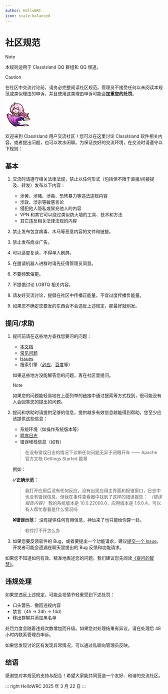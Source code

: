 ```yaml
---
author: HelloWRC
icon: scale-balanced
---
```


# 社区规范

> [!note]
> 本规则适用于 ClassIsland QQ 群组和 QQ 频道。

> [!caution]
> 在社区中交流讨论前，请务必完整阅读社区规范。管理员不接受任何以未阅读本规范或类似理由的申诉，并且使用这类理由申诉可能会**加重您的处罚**。


<img src="./image/rules/1732327850480.png"
    width="85"
    alt="光辉矢愿_遨游"/>

欢迎来到 ClassIsland 用户交流社区！您可以在这里讨论 ClassIsland 软件相关内容，或者提出问题，也可以吹水闲聊。为保证良好的交流环境，在交流时请遵守以下规则：

## 基本

1. 交流时请遵守相关法律法规，禁止以任何形式（包括但不限于直接/间接提及、转发）发布以下内容：
    - 涉黄、涉赌、涉毒、恐怖暴力等违法违规内容
    - 涉政、涉宗等敏感言论
    - 侵犯他人隐私或冒充他人的内容
    - VPN 和其它可以绕过类似防火墙的工具、技术和方法
    - 其它违反相关法律法规的内容

2. 禁止发布包含病毒、木马等恶意内容的文件和链接。

3. 禁止发布商业广告。

4. 可以适度复读，不得单人刷屏。

5. 在邀请机器人进群时请先征得管理员同意。

6. 不要频繁催更。

7. 不提倡讨论 LGBTQ 相关内容。

8. 请友好交流讨论，提倡在社区中传播正能量，不宜过度传播负能量。

9. 如果您不确定您要发的东西会不会违反上述规定，那最好就别发。

## 提问/求助

1. 提问前请在这些地方查找您要问的问题：
    - [本文档](https://docs.classisland.tech)
    - [常见问题](../app/faq/faq.md)
    - [Issues](https://github.com/ClassIsland/ClassIsland/issues?q=is%3Aissue)
    - 搜索引擎（[必应](https://cn.bing.com/)、[百度](https://www.baidu.com/)等）
    
    如果这些地方没能解答您的问题，再在社区里提问。
    > [!note]
    > 如果您的问题能轻易地在上面列举的链接中通过搜索等方式找到，很可能没有人会回答您的提出的问题。

2. 提问和求助时请提供足够的信息，提供越多有效信息越能得到帮助。您至少应该提供这些信息：
    - 系统环境（如操作系统版本等）
    - [程序日志](../app/faq/reporting-issue.md#收集日志)
    - 错误堆栈信息（如有）

    > 在没有错误日志的情况下诊断任何问题无异于闭眼开车
    > —— Apache 官方文档 Gettings Started 篇章

    例如：

    **✅正确示范：**

    > 我打开应用后没有任何反应，没有出现应用主界面和报错窗口，日志中也没有错误信息，但我在事件查看器中找到了这样的错误报告：
    > _（错误报告内容）_
    > 我的系统版本是 10.0.22000.0，应用版本是 1.6.0.4，可以有人帮忙看看是什么情况吗
    
    **❌错误示范：** 没有提供任何有用信息，神仙来了也只能给你算一卦。

    > 软件打不开怎么办
    

3. 如果您要反馈软件的 Bug，或者要提出一个功能请求，建议[提交一个 Issue](https://github.com/ClassIsland/ClassIsland/issues/)。开发者可能会遗漏在聊天里提出的 Bug 反馈和功能请求。
    
如果您不知道如何有效、精准地表述您的问题，我们建议您先阅读[《提问的智慧》](https://github.com/ryanhanwu/How-To-Ask-Questions-The-Smart-Way/blob/main/README-zh_CN.md)。

## 违规处理

如果您违反上述规定，可能会视情节轻重受到下述处罚：

- 口头警告、撤回违规内容
- 禁言（4h -> 24h -> 14d）
- 移出群聊并添加黑名单

处罚力度会随着违规次数增加而升级。如果您对处理结果有异议，请在处理后 48 小时内联系管理员申诉。

如果您发现讨论区有发现异常情况，可以通过私聊向管理员反映。

## 结语

感谢您对本规范的支持与配合！希望大家能共同营造一个友好、和谐的交流社区。

::: right
HelloWRC
2025 年 3 月 22 日
:::
